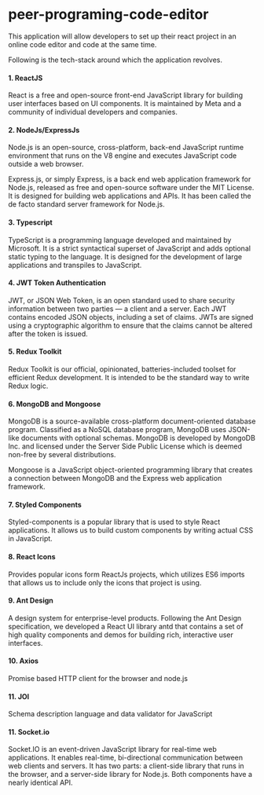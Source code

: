 # peer-programing-code-editor

This application will allow developers to set up their react project in an online code editor and code at the same time.

Following is the tech-stack around which the application revolves.

#### 1. ReactJS

React is a free and open-source front-end JavaScript library for building user interfaces based on UI components. It is maintained by Meta and a community of individual developers and companies.

#### 2. NodeJs/ExpressJs

Node.js is an open-source, cross-platform, back-end JavaScript runtime environment that runs on the V8 engine and executes JavaScript code outside a web browser.

Express.js, or simply Express, is a back end web application framework for Node.js, released as free and open-source software under the MIT License. It is designed for building web applications and APIs. It has been called the de facto standard server framework for Node.js.

#### 3. Typescript

TypeScript is a programming language developed and maintained by Microsoft. It is a strict syntactical superset of JavaScript and adds optional static typing to the language. It is designed for the development of large applications and transpiles to JavaScript.

#### 4. JWT Token Authentication

JWT, or JSON Web Token, is an open standard used to share security information between two parties — a client and a server. Each JWT contains encoded JSON objects, including a set of claims. JWTs are signed using a cryptographic algorithm to ensure that the claims cannot be altered after the token is issued.

#### 5. Redux Toolkit

Redux Toolkit is our official, opinionated, batteries-included toolset for efficient Redux development. It is intended to be the standard way to write Redux logic.

#### 6. MongoDB and Mongoose

MongoDB is a source-available cross-platform document-oriented database program. Classified as a NoSQL database program, MongoDB uses JSON-like documents with optional schemas. MongoDB is developed by MongoDB Inc. and licensed under the Server Side Public License which is deemed non-free by several distributions.

Mongoose is a JavaScript object-oriented programming library that creates a connection between MongoDB and the Express web application framework.

#### 7. Styled Components

Styled-components is a popular library that is used to style React applications. It allows us to build custom components by writing actual CSS in JavaScript.

#### 8. React Icons

Provides popular icons form ReactJs projects, which utilizes ES6 imports that allows us to include only the icons that project is using.

#### 9. Ant Design

A design system for enterprise-level products. Following the Ant Design specification, we developed a React UI library antd that contains a set of high quality components and demos for building rich, interactive user interfaces.

#### 10. Axios

Promise based HTTP client for the browser and node.js

#### 11. JOI

Schema description language and data validator for JavaScript

#### 11. Socket.io

Socket.IO is an event-driven JavaScript library for real-time web applications. It enables real-time, bi-directional communication between web clients and servers. It has two parts: a client-side library that runs in the browser, and a server-side library for Node.js. Both components have a nearly identical API.
